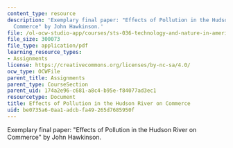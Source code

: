 ```yaml
---
content_type: resource
description: 'Exemplary final paper: "Effects of Pollution in the Hudson River on
  Commerce" by John Hawkinson.'
file: /ol-ocw-studio-app/courses/sts-036-technology-and-nature-in-american-history-spring-2008/be0735a60aa1adcbfa49265d7685950f_jhawk_hudson.pdf
file_size: 300073
file_type: application/pdf
learning_resource_types:
- Assignments
license: https://creativecommons.org/licenses/by-nc-sa/4.0/
ocw_type: OCWFile
parent_title: Assignments
parent_type: CourseSection
parent_uid: 174a2e96-c681-a8c4-b95e-f84077ad3ec1
resourcetype: Document
title: Effects of Pollution in the Hudson River on Commerce
uid: be0735a6-0aa1-adcb-fa49-265d7685950f
---
```

Exemplary final paper: "Effects of Pollution in the Hudson River on Commerce" by John Hawkinson.